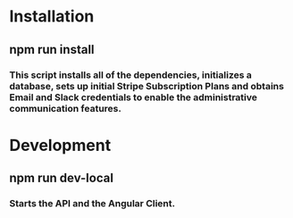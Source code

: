 # Installation
## npm run install
### This script installs all of the dependencies, initializes a database, sets up initial Stripe Subscription Plans and obtains Email and Slack credentials to enable the administrative communication features.  

# Development
## npm run dev-local
### Starts the API and the Angular Client.